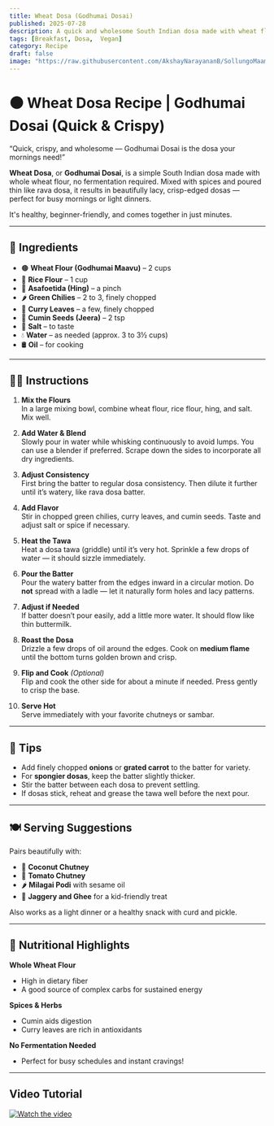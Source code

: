 ```yaml
---
title: Wheat Dosa (Godhumai Dosai)  
published: 2025-07-28  
description: A quick and wholesome South Indian dosa made with wheat flour — no fermentation needed! Crispy, lacy, and perfect for breakfast or dinner.  
tags: [Breakfast, Dosa,  Vegan]  
category: Recipe  
draft: false  
image: "https://raw.githubusercontent.com/AkshayNarayananB/SollungoMaami/master/images/Godhuma dosai.png"
---
```


# 🟤 Wheat Dosa Recipe | Godhumai Dosai (Quick & Crispy)

“Quick, crispy, and wholesome — Godhumai Dosai is the dosa your mornings need!”

**Wheat Dosa**, or **Godhumai Dosai**, is a simple South Indian dosa made with whole wheat flour, no fermentation required. Mixed with spices and poured thin like rava dosa, it results in beautifully lacy, crisp-edged dosas — perfect for busy mornings or light dinners.

It's healthy, beginner-friendly, and comes together in just minutes.

---

## 🛒 Ingredients

- 🟤 **Wheat Flour (Godhumai Maavu)** – 2 cups  
- 🍚 **Rice Flour** – 1 cup  
- 🔸 **Asafoetida (Hing)** – a pinch  
- 🌶️ **Green Chilies** – 2 to 3, finely chopped  
- 🌿 **Curry Leaves** – a few, finely chopped  
- 🥄 **Cumin Seeds (Jeera)** – 2 tsp  
- 🧂 **Salt** – to taste  
- 💧 **Water** – as needed (approx. 3 to 3½ cups)  
- 🛢️ **Oil** – for cooking  

---

## 👩‍🍳 Instructions

1. **Mix the Flours**  
   In a large mixing bowl, combine wheat flour, rice flour, hing, and salt. Mix well.

2. **Add Water & Blend**  
   Slowly pour in water while whisking continuously to avoid lumps. You can use a blender if preferred. Scrape down the sides to incorporate all dry ingredients.

3. **Adjust Consistency**  
   First bring the batter to regular dosa consistency. Then dilute it further until it’s watery, like rava dosa batter.

4. **Add Flavor**  
   Stir in chopped green chilies, curry leaves, and cumin seeds. Taste and adjust salt or spice if necessary.

5. **Heat the Tawa**  
   Heat a dosa tawa (griddle) until it’s very hot. Sprinkle a few drops of water — it should sizzle immediately.

6. **Pour the Batter**  
   Pour the watery batter from the edges inward in a circular motion. Do **not** spread with a ladle — let it naturally form holes and lacy patterns.

7. **Adjust if Needed**  
   If batter doesn’t pour easily, add a little more water. It should flow like thin buttermilk.

8. **Roast the Dosa**  
   Drizzle a few drops of oil around the edges. Cook on **medium flame** until the bottom turns golden brown and crisp.

9. **Flip and Cook** *(Optional)*  
   Flip and cook the other side for about a minute if needed. Press gently to crisp the base.

10. **Serve Hot**  
   Serve immediately with your favorite chutneys or sambar.

---

## 🌟 Tips

- Add finely chopped **onions** or **grated carrot** to the batter for variety.  
- For **spongier dosas**, keep the batter slightly thicker.  
- Stir the batter between each dosa to prevent settling.  
- If dosas stick, reheat and grease the tawa well before the next pour.

---

## 🍽️ Serving Suggestions

Pairs beautifully with:

- 🥥 **Coconut Chutney**  
- 🍅 **Tomato Chutney**  
- 🌶️ **Milagai Podi** with sesame oil  
- 🍯 **Jaggery and Ghee** for a kid-friendly treat  

Also works as a light dinner or a healthy snack with curd and pickle.

---

## 🥦 Nutritional Highlights

**Whole Wheat Flour**  
- High in dietary fiber  
- A good source of complex carbs for sustained energy

**Spices & Herbs**  
- Cumin aids digestion  
- Curry leaves are rich in antioxidants

**No Fermentation Needed**  
- Perfect for busy schedules and instant cravings!

---


## Video Tutorial

[![Watch the video](https://img.youtube.com/vi/VIDEO_ID/0.jpg)](https://youtu.be/OCZ2jJoeWDs?si=K4kFm4_E5AlaCZgT)
